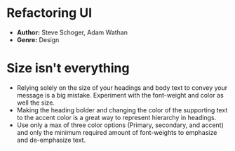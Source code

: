 # Refactoring UI
- **Author:** Steve Schoger, Adam Wathan
- **Genre:** Design

# Size isn't everything
- Relying solely on the size of your headings and body text to convey your message is a big mistake. Experiment with the font-weight and color as well the size.
- Making the heading bolder and changing the color of the supporting text to the accent color is a great way to represent hierarchy in headings.
- Use only a max of three color options (Primary, secondary, and accent) and only the minimum required amount of font-weights to emphasize and de-emphasize text.